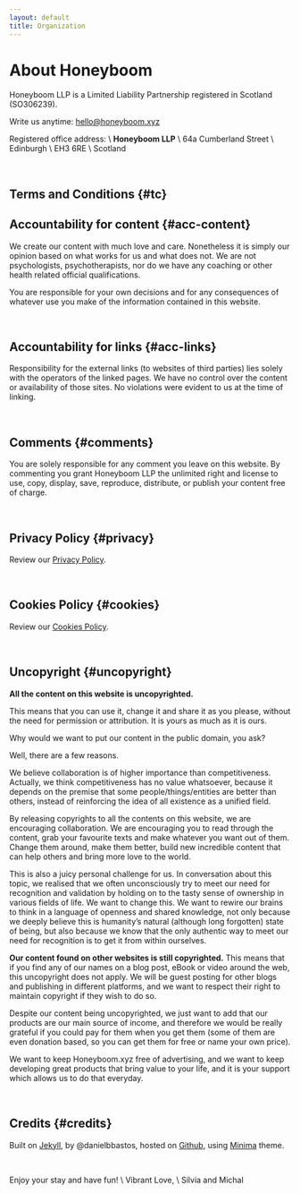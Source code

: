 ```yaml
---
layout: default
title: Organization
---
```


# About Honeyboom


  Honeyboom LLP is a Limited Liability Partnership registered in Scotland (SO306239).

  Write us anytime: [hello@honeyboom.xyz](mailto:hello@honeyboom.xyz)

  Registered office address: \\
  <b>Honeyboom LLP</b> \\
  64a Cumberland Street \\
  Edinburgh \\
  EH3 6RE \\
  Scotland

&nbsp;

## Terms and Conditions {#tc}

## Accountability for content {#acc-content}

We create our content with much love and care. Nonetheless it is simply our opinion based on what works for us and what does not. We are not psychologists, psychotherapists, nor do we have any coaching or other health related official qualifications.

You are responsible for your own decisions and for any consequences of whatever use you make of the information contained in this website.

&nbsp;

## Accountability for links {#acc-links}

Responsibility for the external links (to websites of third parties) lies solely with the operators of the linked pages. We have no control over the content or availability of those sites. No violations were evident to us at the time of linking.

&nbsp;

## Comments {#comments}

You are solely responsible for any comment you leave on this website. By commenting you grant Honeyboom LLP the unlimited right and license to use, copy, display, save, reproduce, distribute, or publish your content free of charge.

&nbsp;

## Privacy Policy {#privacy}

Review our [Privacy Policy](https://www.iubenda.com/privacy-policy/11652594).

&nbsp;

## Cookies Policy {#cookies}

Review our [Cookies Policy](https://www.iubenda.com/privacy-policy/11652594/cookie-policy).

&nbsp;

## Uncopyright {#uncopyright}

<b>All the content on this website is uncopyrighted.</b>

This means that you can use it, change it and share it as you please, without the need for permission or attribution. It is yours as much as it is ours.

Why would we want to put our content in the public domain, you ask?

Well, there are a few reasons.

We believe collaboration is of higher importance than competitiveness. Actually, we think competitiveness has no value whatsoever, because it depends on the premise that some people/things/entities are better than others, instead of reinforcing the idea of all existence as a unified field.

By releasing copyrights to all the contents on this website, we are encouraging collaboration. We are encouraging you to read through the content, grab your favourite texts and make whatever you want out of them. Change them around, make them better, build new incredible content that can help others and bring more love to the world.

This is also a juicy personal challenge for us. In conversation about this topic, we realised that we often unconsciously try to meet our need for recognition and validation by holding on to the tasty sense of ownership in various fields of life. We want to change this. We want to rewire our brains to think in a language of openness and shared knowledge, not only because we deeply believe this is humanity’s natural (although long forgotten) state of being, but also because we know that the only authentic way to meet our need for recognition is to get it from within ourselves.

<b>Our content found on other websites is still copyrighted.</b> This means that if you find any of our names on a blog post, eBook or video around the web, this uncopyright does not apply. We will be guest posting for other blogs and publishing in different platforms, and we want to respect their right to maintain copyright if they wish to do so.

Despite our content being uncopyrighted, we just want to add that our products are our main source of income, and therefore we would be really grateful if you could pay for them when you get them (some of them are even donation based, so you can get them for free or name your own price).

We want to keep Honeyboom.xyz free of advertising, and we want to keep developing great products that bring value to your life, and it is your support which allows us to do that everyday.

&nbsp;

## Credits {#credits}

Built on [Jekyll](https://jekyllrb.com/), by @danielbbastos, hosted on [Github](https://github.com/), using [Minima](https://github.com/jekyll/minima) theme.

&nbsp;



Enjoy your stay and have fun! \\
Vibrant Love, \\
Silvia and Michal

